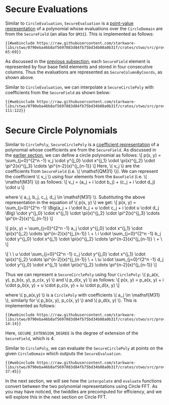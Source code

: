 # Secure Evaluations
Similar to `CircleEvaluation`, `SecureEvaluation` is a [point-value representation](./evals-and-poly.md#point-value-representation) of a polynomial whose evaluations over the `CircleDomain` are from the `SecureField` (an alias for `QM31`). This is implemented as follows:

```rust,no_run,noplayground
{{#webinclude https://raw.githubusercontent.com/starkware-libs/stwo/0790eba46b8af5697083d84fb75bd34b08a0b31f/crates/stwo/src/prover/poly/circle/secure_poly.rs 65:69}}
```

As discussed in the [previous subsection](./columns.md#secure-field-columns), each `SecureField` element is represented by four base field elements and stored in four consecutive columns. Thus the evaluations are represented as `SecureColumnByCoords`, as shown above. 

Similar to `CircleEvaluation`, we can interpolate a `SecureCirclePoly` with coefficients from the `SecureField` as shown below:

```rust,no_run,noplayground
{{#webinclude https://raw.githubusercontent.com/starkware-libs/stwo/0790eba46b8af5697083d84fb75bd34b08a0b31f/crates/stwo/src/prover/poly/circle/secure_poly.rs 111:122}}
```


# Secure Circle Polynomials

Similar to `CirclePoly`, `SecureCirclePoly` is a [coefficient representation](./evals-and-poly.md#coefficient-representation) of a polynomial whose coefficients are from the `SecureField`. As discussed in the [earlier section](./evals-and-poly.md#eq-circle-poly), we can define a circle polynomial as follows:
\\[
p(x, y) = \sum_{j=0}^{2^n -1} v_j \cdot y^{j_0} \cdot x^{j_1} \cdot \pi(x)^{j_2} \cdot \pi^2(x)^{j_3} \cdots \pi^{n-2}(x)^{j\_{n-1}}
\\]
Here, \\( v_j \\) are the coefficients from `SecureField` (i.e. \\( \mathsf{QM31} \\)). We can represent the coefficient \\( v_j \\) using four elements from the `BaseField` (i.e. \\( \mathsf{M31} \\)) as follows:
\\[ v_j = (a_j + i \cdot b_j) + (c_j + i \cdot d_j) \cdot u \\] 

where \\( a_j, b_j, c_j, d_j \in \mathsf{M31} \\). Substituting the above representation in the equation of \\( p(x, y) \\) we get:
\\[
p(x, y) = \sum_{j=0}^{2^n -1} \Big(a_j + i \cdot b_j + u \cdot c_j + i \cdot u \cdot d_j \Big) \cdot y^{j_0} \cdot x^{j_1} \cdot \pi(x)^{j_2} \cdot \pi^2(x)^{j_3} \cdots \pi^{n-2}(x)^{j\_{n-1}}
\\]


\\[
p(x, y) = \sum_{j=0}^{2^n -1} a_j \cdot y^{j_0} \cdot x^{j_1} \cdot \pi(x)^{j_2} \cdots \pi^{n-2}(x)^{j\_{n-1}} \\ + \\ i \cdot \sum_{j=0}^{2^n -1} b_j \cdot y^{j_0} \cdot x^{j_1} \cdot \pi(x)^{j_2} \cdots \pi^{n-2}(x)^{j\_{n-1}} \\ + \\
\\]

\\[
\\ \\ u \cdot \sum_{j=0}^{2^n -1} c_j \cdot y^{j_0} \cdot x^{j_1} \cdot \pi(x)^{j_2} \cdots \pi^{n-2}(x)^{j\_{n-1}} \\ + \\ iu \cdot \sum_{j=0}^{2^n -1} d_j \cdot y^{j_0} \cdot x^{j_1} \cdot \pi(x)^{j_2} \cdots \pi^{n-2}(x)^{j\_{n-1}}
\\]

Thus we can represent a `SecureCirclePoly` using four `CirclePoly`: \\( p_a(x, y), p_b(x, y), p_c(x, y) \\) and \\( p_d(x, y) \\) as follows:
\\[ 
p(x, y) = p_a(x, y) + i \cdot p_b(x, y) + u \cdot p_c(x, y) + iu \cdot p_d(x, y)
\\]

where \\( p_a(x,y) \\) is a `CirclePoly` with coefficients \\( a_j \in \mathsf{M31} \\), similarly for \\( p_b(x, y), p_c(x, y) \\) and \\( p_d(x, y) \\). This is implemented as follows:

<!-- TODO: Add a figure or example to explain this implementation. -->
```rust,no_run,noplayground
{{#webinclude https://raw.githubusercontent.com/starkware-libs/stwo/0790eba46b8af5697083d84fb75bd34b08a0b31f/crates/stwo/src/prover/poly/circle/secure_poly.rs 14:14}}
```

Here, `SECURE_EXTENSION_DEGREE` is the degree of extension of the `SecureField`, which is 4.

Similar to `CirclePoly`, we can evaluate the `SecureCirclePoly` at points on the given `CircleDomain` which outputs the `SecureEvaluation`.
```rust,no_run,noplayground
{{#webinclude https://raw.githubusercontent.com/starkware-libs/stwo/0790eba46b8af5697083d84fb75bd34b08a0b31f/crates/stwo/src/prover/poly/circle/secure_poly.rs 37:45}}
```

In the next section, we will see how the `interpolate` and `evaluate` functions convert between the two polynomial representations using Circle FFT. As you may have noticed, the twiddles are precomputed for efficiency, and we will explore this in the next section on Circle FFT.